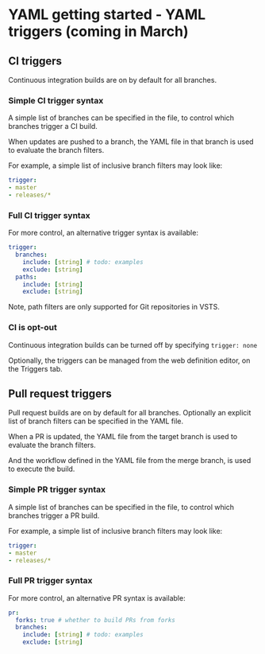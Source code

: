 # YAML getting started - YAML triggers (coming in March)

## CI triggers

Continuous integration builds are on by default for all branches.

### Simple CI trigger syntax

A simple list of branches can be specified in the file, to control which branches trigger a CI build.

When updates are pushed to a branch, the YAML file in that branch is used to evaluate the branch filters.

For example, a simple list of inclusive branch filters may look like:

```yaml
trigger:
- master
- releases/*
```

### Full CI trigger syntax

For more control, an alternative trigger syntax is available:

```yaml
trigger:
  branches:
    include: [string] # todo: examples
    exclude: [string]
  paths:
    include: [string]
    exclude: [string]
```

Note, path filters are only supported for Git repositories in VSTS.

### CI is opt-out

Continuous integration builds can be turned off by specifying `trigger: none`

Optionally, the triggers can be managed from the web definition editor, on the Triggers tab.

## Pull request triggers

Pull request builds are on by default for all branches. Optionally an explicit list of branch filters can
be specified in the YAML file.

When a PR is updated, the YAML file from the target branch is used to evaluate the branch filters.

And the workflow defined in the YAML file from the merge branch, is used to execute the build.

### Simple PR trigger syntax

A simple list of branches can be specified in the file, to control which branches trigger a PR build.

For example, a simple list of inclusive branch filters may look like:

```yaml
trigger:
- master
- releases/*
```

### Full PR trigger syntax

For more control, an alternative PR syntax is available:

```yaml
pr:
  forks: true # whether to build PRs from forks
  branches:
    include: [string] # todo: examples
    exclude: [string]
```
